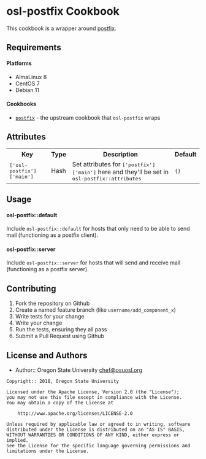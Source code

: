 osl-postfix Cookbook
====================
This cookbook is a wrapper around [postfix](https://github.com/chef-cookbooks/postfix).

Requirements
------------

#### Platforms
- AlmaLinux 8
- CentOS 7
- Debian 11

#### Cookbooks
- [`postfix`](https://github.com/chef-cookbooks/postfix) - the upstream cookbook that `osl-postfix` wraps

Attributes
----------
<table>
  <tr>
    <th>Key</th>
    <th>Type</th>
    <th>Description</th>
    <th>Default</th>
  </tr>
  <tr>
    <td><tt>['osl-postfix']['main']</tt></td>
    <td>Hash</td>
    <td>Set attributes for <tt>['postfix']['main']</tt> here and they'll be set in <tt>osl-postfix::attributes</tt></td>
    <td><tt>{}</tt></td>
  </tr>
</table>

Usage
-----
#### osl-postfix::default
Include `osl-postfix::default` for hosts that only need to be able to send mail (functioning as a
postfix client).

#### osl-postfix::server
Include `osl-postfix::server` for hosts that will send and receive mail (functioning as a postfix
server).

Contributing
------------

1. Fork the repository on Github
2. Create a named feature branch (like `username/add_component_x`)
3. Write tests for your change
4. Write your change
5. Run the tests, ensuring they all pass
6. Submit a Pull Request using Github

License and Authors
-------------------
- Author:: Oregon State University <chef@osuosl.org>

```text
Copyright:: 2018, Oregon State University

Licensed under the Apache License, Version 2.0 (the "License");
you may not use this file except in compliance with the License.
You may obtain a copy of the License at

    http://www.apache.org/licenses/LICENSE-2.0

Unless required by applicable law or agreed to in writing, software
distributed under the License is distributed on an "AS IS" BASIS,
WITHOUT WARRANTIES OR CONDITIONS OF ANY KIND, either express or implied.
See the License for the specific language governing permissions and
limitations under the License.
```
